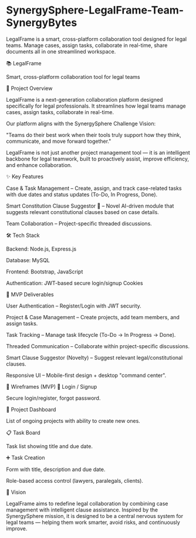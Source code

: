 # SynergySphere-LegalFrame-Team-SynergyBytes
LegalFrame is a smart, cross-platform collaboration tool designed for legal teams. Manage cases, assign tasks, collaborate in real-time, share documents all in one streamlined workspace.

📚 LegalFrame

Smart, cross-platform collaboration tool for legal teams

🚀 Project Overview

LegalFrame is a next-generation collaboration platform designed specifically for legal professionals. It streamlines how legal teams manage cases, assign tasks, collaborate in real-time.

Our platform aligns with the SynergySphere Challenge Vision:

"Teams do their best work when their tools truly support how they think, communicate, and move forward together."

LegalFrame is not just another project management tool — it is an intelligent backbone for legal teamwork, built to proactively assist, improve efficiency, and enhance collaboration.

✨ Key Features

Case & Task Management – Create, assign, and track case-related tasks with due dates and status updates (To-Do, In Progress, Done).

Smart Constitution Clause Suggestor 🧠 – Novel AI-driven module that suggests relevant constitutional clauses based on case details.

Team Collaboration – Project-specific threaded discussions.


🛠️ Tech Stack

Backend: Node.js, Express.js

Database: MySQL

Frontend: Bootstrap, JavaScript

Authentication: JWT-based secure login/signup Cookies


🎯 MVP Deliverables

User Authentication – Register/Login with JWT security.

Project & Case Management – Create projects, add team members, and assign tasks.

Task Tracking – Manage task lifecycle (To-Do → In Progress → Done).

Threaded Communication – Collaborate within project-specific discussions.

Smart Clause Suggestor (Novelty) – Suggest relevant legal/constitutional clauses.

Responsive UI – Mobile-first design + desktop "command center".

📱 Wireframes (MVP)
🔑 Login / Signup

Secure login/register, forgot password.

📂 Project Dashboard

List of ongoing projects with ability to create new ones.

📋 Task Board

Task list showing title and due date.

➕ Task Creation

Form with title, description and due date.

Role-based access control (lawyers, paralegals, clients).

🌟 Vision

LegalFrame aims to redefine legal collaboration by combining case management with intelligent clause assistance. Inspired by the SynergySphere mission, it is designed to be a central nervous system for legal teams — helping them work smarter, avoid risks, and continuously improve.

